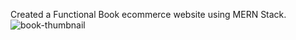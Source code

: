 Created a Functional Book ecommerce website using MERN Stack.
![book-thumbnail](https://github.com/neemadeshwal/book_ecommerce/assets/132614613/4686450f-51a9-4dfb-ae17-e34312353421)
